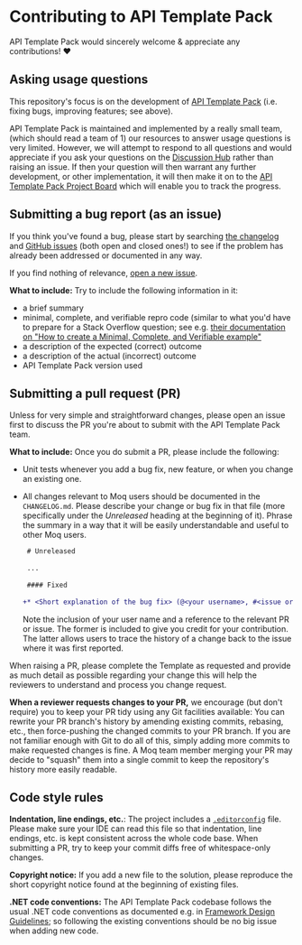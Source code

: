 # Contributing to API Template Pack

API Template Pack would sincerely welcome & appreciate any contributions! :heart:


## Asking usage questions

This repository's focus is on the development of [API Template Pack](https://www.apitemplatepack.com/) (i.e. fixing bugs, improving features; see above). 

API Template Pack is maintained and implemented by a really small team, (which should read a team of 1)
our resources to answer usage questions is very limited. However, we will attempt to respond to all questions and would
appreciate if you ask your questions on the [Discussion Hub](https://github.com/threenine/api-template/discussions) 
rather than raising an issue. If then your question will then warrant any further development, or other implementation,
it will then make it on to the [API Template Pack Project Board](https://github.com/orgs/threenine/projects/3) which will
enable you to track the progress.


## Submitting a bug report (as an issue)

If you think you've found a bug, please start by searching [the changelog](https://www.apitemplatepack.com/docs/changelog) and [GitHub issues](https://github.com/threenine/api-template/issues) (both open and closed ones!) to see if the problem has already been addressed or documented in any way.

If you find nothing of relevance, [open a new issue](https://github.com/threenine/api-template/issues/new).


**What to include:** Try to include the following information in it:

 * a brief summary
 * minimal, complete, and verifiable repro code (similar to what you'd have to prepare for a Stack Overflow question; see e.g. [their documentation on "How to create a Minimal, Complete, and Verifiable example"](https://stackoverflow.com/help/mcve)
 * a description of the expected (correct) outcome
 * a description of the actual (incorrect) outcome
 * API Template Pack version used


## Submitting a pull request (PR)

Unless for very simple and straightforward changes, please open an issue first to discuss the PR you're about to submit with the API Template Pack team.


**What to include:** Once you do submit a PR, please include the following:

 * Unit tests whenever you add a bug fix, new feature, or when you change an existing one.

 * All changes relevant to Moq users should be documented in the `CHANGELOG.md`. Please describe your change or bug fix in that file (more specifically under the _Unreleased_ heading at the beginning of it). Phrase the summary in a way that it will be easily understandable and useful to other Moq users.

   ```diff
    # Unreleased
    
    ...
    
    #### Fixed
    
   +* <Short explanation of the bug fix> (@<your username>, #<issue or PR number>)
   ```

   Note the inclusion of your user name and a reference to the relevant PR or issue. The former is included to give you credit for your contribution. The latter allows users to trace the history of a change back to the issue where it was first reported.

When raising a PR, please complete the Template as requested and provide as much detail as possible regarding your change
this will help the reviewers to understand and process you change request.




**When a reviewer requests changes to your PR,** we encourage (but don't require) you to keep your PR tidy using any Git facilities available: You can rewrite your PR branch's history by amending existing commits, rebasing, etc., then force-pushing the changed commits to your PR branch. If you are not familiar enough with Git to do all of this, simply adding more commits to make requested changes is fine. A Moq team member merging your PR may decide to "squash" them into a single commit to keep the repository's history more easily readable.


## Code style rules

**Indentation, line endings, etc.**: The project includes a [`.editorconfig`](https://editorconfig.org/) file. Please make sure your IDE can read this file so that indentation, line endings, etc. is kept consistent across the whole code base. When submitting a PR, try to keep your commit diffs free of whitespace-only changes.


**Copyright notice:** If you add a new file to the solution, please reproduce the short copyright notice found at the beginning of existing files.


**.NET code conventions:** The API Template Pack codebase follows the usual .NET code conventions as documented e.g. in [Framework Design Guidelines](https://docs.microsoft.com/en-us/dotnet/standard/design-guidelines/); so following the existing conventions should be no big issue when adding new code.
